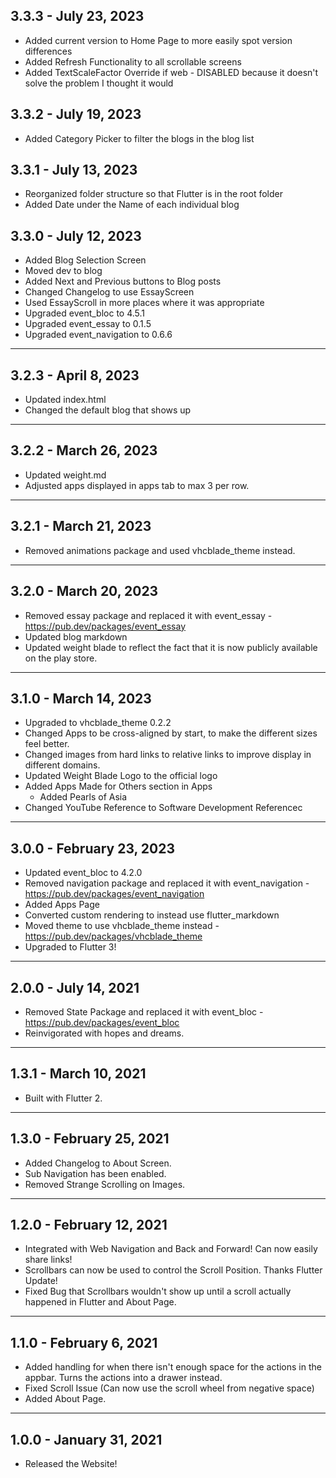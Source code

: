 ## 3.3.3 - July 23, 2023

- Added current version to Home Page to more easily spot version differences
- Added Refresh Functionality to all scrollable screens
- Added TextScaleFactor Override if web - DISABLED because it doesn't solve the problem I thought it would

## 3.3.2 - July 19, 2023

- Added Category Picker to filter the blogs in the blog list

## 3.3.1 - July 13, 2023

- Reorganized folder structure so that Flutter is in the root folder
- Added Date under the Name of each individual blog

## 3.3.0 - July 12, 2023

- Added Blog Selection Screen
- Moved dev to blog
- Added Next and Previous buttons to Blog posts
- Changed Changelog to use EssayScreen
- Used EssayScroll in more places where it was appropriate
- Upgraded event_bloc to 4.5.1
- Upgraded event_essay to 0.1.5
- Upgraded event_navigation to 0.6.6

-------------------------
## 3.2.3 - April 8, 2023

- Updated index.html
- Changed the default blog that shows up

-------------------------
## 3.2.2 - March 26, 2023

- Updated weight.md
- Adjusted apps displayed in apps tab to max 3 per row.

-------------------------
## 3.2.1 - March 21, 2023

- Removed animations package and used vhcblade_theme instead.

-------------------------
## 3.2.0 - March 20, 2023

- Removed essay package and replaced it with event_essay - https://pub.dev/packages/event_essay
- Updated blog markdown
- Updated weight blade to reflect the fact that it is now publicly available on the play store.

-------------------------
## 3.1.0 - March 14, 2023

- Upgraded to vhcblade_theme 0.2.2
- Changed Apps to be cross-aligned by start, to make the different sizes feel better.
- Changed images from hard links to relative links to improve display in different domains.
- Updated Weight Blade Logo to the official logo
- Added Apps Made for Others section in Apps
  - Added Pearls of Asia
- Changed YouTube Reference to Software Development Referencec

-------------------------
## 3.0.0 - February 23, 2023

- Updated event_bloc to 4.2.0
- Removed navigation package and replaced it with event_navigation - https://pub.dev/packages/event_navigation
- Added Apps Page
- Converted custom rendering to instead use flutter_markdown
- Moved theme to use vhcblade_theme instead - https://pub.dev/packages/vhcblade_theme
- Upgraded to Flutter 3!

-------------------------
## 2.0.0 - July 14, 2021

- Removed State Package and replaced it with event_bloc - https://pub.dev/packages/event_bloc
- Reinvigorated with hopes and dreams.

-------------------------
## 1.3.1 - March 10, 2021

- Built with Flutter 2.

-------------------------
## 1.3.0 - February 25, 2021

- Added Changelog to About Screen.
- Sub Navigation has been enabled.
- Removed Strange Scrolling on Images.

-------------------------
## 1.2.0 - February 12, 2021

- Integrated with Web Navigation and Back and Forward! Can now easily share links!
- Scrollbars can now be used to control the Scroll Position. Thanks Flutter Update!
- Fixed Bug that Scrollbars wouldn't show up until a scroll actually happened in Flutter and About Page.

-------------------------
## 1.1.0 - February 6, 2021

- Added handling for when there isn't enough space for the actions in the appbar. Turns the actions into a drawer instead.
- Fixed Scroll Issue (Can now use the scroll wheel from negative space)
- Added About Page.

-------------------------
## 1.0.0 - January 31, 2021

- Released the Website!